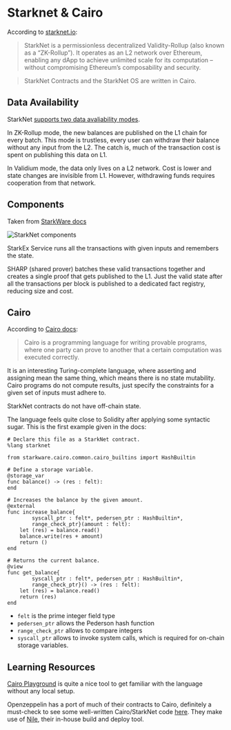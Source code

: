 # Starknet & Cairo

According to [starknet.io](https://starknet.io/what-is-starknet/):
> StarkNet is a permissionless decentralized Validity-Rollup (also known as a “ZK-Rollup”). It operates as an L2 network over Ethereum, enabling any dApp to achieve unlimited scale for its computation – without compromising Ethereum’s composability and security.

> StarkNet Contracts and the StarkNet OS are written in Cairo.

## Data Availability
StarkNet [supports two data avaliability modes](https://docs.starkware.co/starkex-v4/starkex-deep-dive/data-availability-modes). 

In ZK-Rollup mode, the new balances are published on the L1 chain for every batch. This mode is trustless, every user can withdraw their balance without any input from the L2. The catch is, much of the transaction cost is spent on publishing this data on L1.

In Validium mode, the data only lives on a L2 network. Cost is lower and state changes are invisible from L1. However, withdrawing funds requires cooperation from that network.

## Components
Taken from [StarkWare docs](https://docs.starkware.co/starkex-v4/overview)

![StarkNet components](/images/starknet-components.png)

StarkEx Service runs all the transactions with given inputs and remembers the state.

SHARP (shared prover) batches these valid transactions together and creates a single proof that gets published to the L1. Just the valid state after all the transactions per block is published to a dedicated fact registry, reducing size and cost.

## Cairo
According to [Cairo docs](https://cairo-lang.org/docs/index.html):
> Cairo is a programming language for writing provable programs, where one party can prove to another that a certain computation was executed correctly.

It is an interesting Turing-complete language, where asserting and assigning mean the same thing, which means there is no state mutability. Cairo programs do not compute results, just specify the constraints for a given set of inputs must adhere to. 

StarkNet contracts do not have off-chain state.

The language feels quite close to Solidity after applying some syntactic sugar. This is the first example given in the docs:
```cairo:no-line-numbers
# Declare this file as a StarkNet contract.
%lang starknet

from starkware.cairo.common.cairo_builtins import HashBuiltin

# Define a storage variable.
@storage_var
func balance() -> (res : felt):
end

# Increases the balance by the given amount.
@external
func increase_balance{
        syscall_ptr : felt*, pedersen_ptr : HashBuiltin*,
        range_check_ptr}(amount : felt):
    let (res) = balance.read()
    balance.write(res + amount)
    return ()
end

# Returns the current balance.
@view
func get_balance{
        syscall_ptr : felt*, pedersen_ptr : HashBuiltin*,
        range_check_ptr}() -> (res : felt):
    let (res) = balance.read()
    return (res)
end
```
- `felt` is the prime integer field type
- `pedersen_ptr` allows the Pederson hash function
- `range_check_ptr` allows to compare integers
- `syscall_ptr` allows to invoke system calls, which is required for on-chain storage variables.

## Learning Resources
[Cairo Playground](https://www.cairo-lang.org/playground/) is quite a nice tool to get familiar with the language without any local setup.

Openzeppelin has a port of much of their contracts to Cairo, definitely a must-check to see some well-written Cairo/StarkNet code [here](https://github.com/OpenZeppelin/cairo-contracts). They make use of [Nile](https://github.com/OpenZeppelin/nile), their in-house build and deploy tool.
